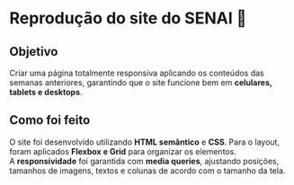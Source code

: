 # Reprodução do site do SENAI 🏫

## Objetivo 
Criar uma página totalmente responsiva aplicando os conteúdos das semanas anteriores, garantindo que o site funcione bem em **celulares, tablets e desktops**.

## Como foi feito
O site foi desenvolvido utilizando **HTML semântico** e **CSS**. Para o layout, foram aplicados **Flexbox e Grid** para organizar os elementos.  
A **responsividade** foi garantida com **media queries**, ajustando posições, tamanhos de imagens, textos e colunas de acordo com o tamanho da tela.  

